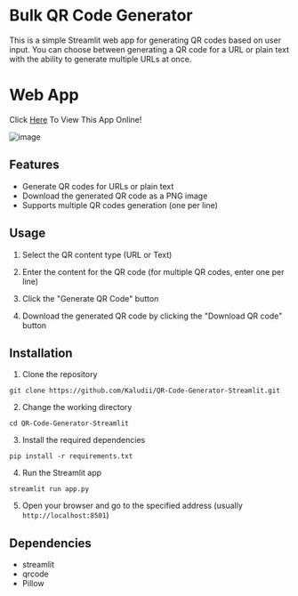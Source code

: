 
# Bulk QR Code Generator

This is a simple Streamlit web app for generating QR codes based on user input. You can choose between generating a QR code for a URL or plain text with the ability to generate multiple URLs at once.

# Web App
Click [Here](https://huggingface.co/spaces/Kaludi/QR-Code-Generator-Streamlit_App "Here") To View This App Online!

![image](https://user-images.githubusercontent.com/63890666/227362083-2c2ae2c0-11cf-4328-8679-857a1dc96fb0.png)

## Features

-   Generate QR codes for URLs or plain text
-   Download the generated QR code as a PNG image
-   Supports multiple QR codes generation (one per line)

## Usage
    
1.  Select the QR content type (URL or Text)
    
2.  Enter the content for the QR code (for multiple QR codes, enter one per line)
    
3.  Click the "Generate QR Code" button
    
4.  Download the generated QR code by clicking the "Download QR code" button

## Installation

1.  Clone the repository

`git clone https://github.com/Kaludii/QR-Code-Generator-Streamlit.git` 

2.  Change the working directory

`cd QR-Code-Generator-Streamlit` 

3.  Install the required dependencies

`pip install -r requirements.txt` 

4.  Run the Streamlit app

`streamlit run app.py` 

5.  Open your browser and go to the specified address (usually `http://localhost:8501`)
    

## Dependencies

-   streamlit
-   qrcode
-   Pillow
